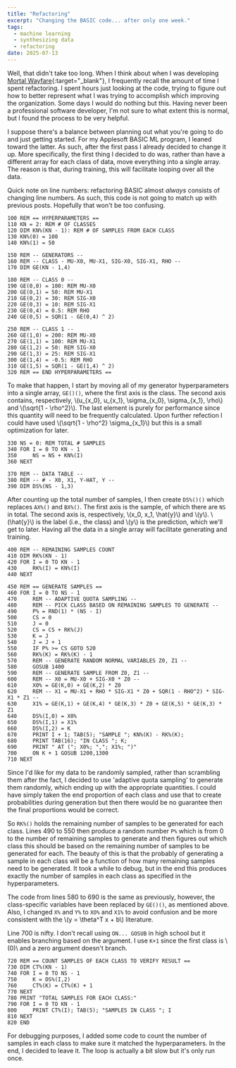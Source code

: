 ```yaml
---
title: "Refactoring"
excerpt: "Changing the BASIC code... after only one week."
tags:
  - machine learning
  - synthesizing data
  - refactoring
date: 2025-07-13
---
```


Well, that didn't take too long. When I think about when I was developing [Mortal Wayfare](https://mortalwayfare.com/){:target="_blank"}, I frequently recall the amount of time I spent refactoring. I spent hours just looking at the code, trying to figure out how to better represent what I was trying to accomplish which improving the organization. Some days I would do nothing but this. Having never been a professional software developer, I'm not sure to what extent this is normal, but I found the process to be very helpful.

I suppose there's a balance between planning out what you're going to do and just getting started. For my Applesoft BASIC ML program, I leaned toward the latter. As such, after the first pass I already decided to change it up. More specifically, the first thing I decided to do was, rather than have a different array for each class of data, move everything into a single array. The reason is that, during training, this will facilitate looping over all the data.

Quick note on line numbers: refactoring BASIC almost _always_ consists of changing line numbers. As such, this code is not going to match up with previous posts. Hopefully that won't be too confusing.

```bbcbasic
100 REM == HYPERPARAMETERS ==
110 KN = 2: REM # OF CLASSES
120 DIM KN%(KN - 1): REM # OF SAMPLES FROM EACH CLASS
130 KN%(0) = 100
140 KN%(1) = 50

150 REM -- GENERATORS --
160 REM -- CLASS - MU-X0, MU-X1, SIG-X0, SIG-X1, RHO --
170 DIM GE(KN - 1,4)

180 REM -- CLASS 0 --
190 GE(0,0) = 100: REM MU-X0
200 GE(0,1) = 50: REM MU-X1
210 GE(0,2) = 30: REM SIG-X0
220 GE(0,3) = 10: REM SIG-X1
230 GE(0,4) = 0.5: REM RHO
240 GE(0,5) = SQR(1 - GE(0,4) ^ 2)

250 REM -- CLASS 1 --
260 GE(1,0) = 200: REM MU-X0
270 GE(1,1) = 100: REM MU-X1
280 GE(1,2) = 50: REM SIG-X0
290 GE(1,3) = 25: REM SIG-X1
300 GE(1,4) = -0.5: REM RHO
310 GE(1,5) = SQR(1 - GE(1,4) ^ 2)
320 REM == END HYPERPARAMETERS ==
```
To make that happen, I start by moving all of my generator hyperparameters into a single array, `GE()()`, where the first axis is the class. The second axis contains, respectively, \\(u_{x_0}, u_{x_1}, \sigma_{x_0}, \sigma_{x_1}, \rho\\) and \\(\sqrt{1 - \rho^2}\\). The last element is purely for performance since this quantity will need to be frequently calculated. Upon further refection I could have used \\(\sqrt{1 - \rho^2} \sigma_{x_1}\\) but this is a small optimization for later.

```bbcbasic
330 NS = 0: REM TOTAL # SAMPLES
340 FOR I = 0 TO KN - 1
350     NS = NS + KN%(I)
360 NEXT

370 REM -- DATA TABLE --
380 REM -- # - X0, X1, Y-HAT, Y --
390 DIM DS%(NS - 1,3)
```
After counting up the total number of samples, I then create `DS%()()` which replaces `AX%()` and `BX%()`. The first axis is the sample, of which there are `NS` in total. The second axis is, respectively, \\(x_0, x_1, \hat{y}\\) and \\(y\\). \\(\hat{y}\\) is the label (i.e., the class) and \\(y\\) is the prediction, which we'll get to later. Having all the data in a single array will facilitate generating and training.

```bbcbasic
400 REM -- REMAINING SAMPLES COUNT
410 DIM RK%(KN - 1)
420 FOR I = 0 TO KN - 1
430     RK%(I) = KN%(I)
440 NEXT

450 REM == GENERATE SAMPLES ==
460 FOR I = 0 TO NS - 1
470     REM -- ADAPTIVE QUOTA SAMPLING --
480     REM -- PICK CLASS BASED ON REMAINING SAMPLES TO GENERATE --
490     P% = RND(1) * (NS - I)
500     CS = 0
510     J = 0
520     CS = CS + RK%(J)
530     K = J
540     J = J + 1
550     IF P% >= CS GOTO 520
560     RK%(K) = RK%(K) - 1
570     REM -- GENERATE RANDOM NORMAL VARIABLES Z0, Z1 --
580     GOSUB 1400
590     REM -- GENERATE SAMPLE FROM Z0, Z1 --
600     REM -- X0 = MU-X0 + SIG-X0 * Z0 --
610     X0% = GE(K,0) + GE(K,2) * Z0
620     REM -- X1 = MU-X1 + RHO * SIG-X1 * Z0 + SQR(1 - RHO^2) * SIG-X1 * Z1 --
630     X1% = GE(K,1) + GE(K,4) * GE(K,3) * Z0 + GE(K,5) * GE(K,3) * Z1
640     DS%(I,0) = X0%
650     DS%(I,1) = X1%
660     DS%(I,2) = K
670     PRINT I + 1; TAB(5); "SAMPLE "; KN%(K) - RK%(K);
680     PRINT TAB(16); "IN CLASS "; K;
690     PRINT " AT ("; X0%; ","; X1%; ")"
700     ON K + 1 GOSUB 1200,1300
710 NEXT
```
Since I'd like for my data to be randomly sampled, rather than scrambling them after the fact, I decided to use 'adaptive quota sampling' to generate them randomly, which ending up with the appropriate quantities. I could have simply taken the end proportion of each class and use that to create probabilities during generation but then there would be no guarantee then the final proportions would be correct.

So `RK%()` holds the remaining number of samples to be generated for each class. Lines 490 to 550 then produce a random number `P%` which is from 0 to the number of remaining samples to generate and then figures out which class this should be based on the remaining number of samples to be generated for each. The beauty of this is that the probably of generating a sample in each class will be a function of how many remaining samples need to be generated. It took a while to debug, but in the end this produces exactly the number of samples in each class as specified in the hyperparameters.

The code from lines 580 to 690 is the same as previously, however, the class-specific variables have been replaced by `GE()()`, as mentioned above. Also, I changed `X%` and `Y%` to `XO%` and `X1%` to avoid confusion and be more consistent with the \\(y = \theta^T x + b\\) literature.

Line 700 is nifty. I don't recall using `ON... GOSUB` in high school but it enables branching based on the argument. I use `K+1` since the first class is \\(0)\\ and a zero argument doesn't branch.

```bbcbasic
720 REM == COUNT SAMPLES OF EACH CLASS TO VERIFY RESULT ==
730 DIM CT%(KN - 1)
740 FOR I = 0 TO NS - 1
750     K = DS%(I,2)
760     CT%(K) = CT%(K) + 1
770 NEXT
780 PRINT "TOTAL SAMPLES FOR EACH CLASS:"
790 FOR I = 0 TO KN - 1
800     PRINT CT%(I); TAB(5); "SAMPLES IN CLASS "; I
810 NEXT
820 END
```
For debugging purposes, I added some code to count the number of samples in each class to make sure it matched the hyperparameters. In the end, I decided to leave it. The loop is actually a bit slow but it's only run once.
